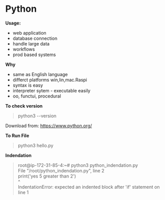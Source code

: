 
# Python

**Usage:**
- web application
- database connection
- handle large data
- workflows
- prod based systems

**Why**
- same as English language
- differct platforms win,lin,mac.Raspi
- syntax is easy
- interpreter sytem - executable easily
- oo, functui, procedural

**To check version**
> python3 --version

Download from: https://www.python.org/

**To Run File**
> python3 hello.py

**Indendation**
> root@ip-172-31-85-4:~# python3 python_indendation.py </br>
>   File "/root/python_indendation.py", line 2 </br>
>     print('yes 5 greater than 2') </br>
>    ^ </br>
> IndentationError: expected an indented block after 'if' statement on line 1


